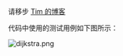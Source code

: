 请移步 [Tim 的博客](http://timd.cn/data-structure/dijkstra/)

代码中使用的测试用例如下图所示：

![dijkstra.png](http://images.timd.cn/data-structure/dijkstra.png)
